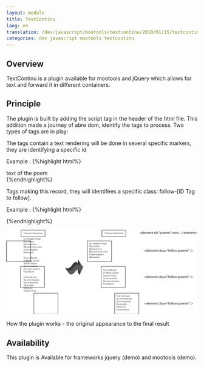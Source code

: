 ```yaml
---
layout: module
title: TextContinu
lang: en
translation: /dev/javascript/mootools/textcontinu/2010/01/15/textcontinu_fr
categories: dev javascript mootools textcontinu
---
```


Overview
--------

TextContinu is a plugin available for mootools and jQuery which allows for text and forward it in different containers.

Principle
--------

The plugin is built by adding the script tag in the header of the html file. This addition made a journey of abre dom, identify the tags to process. Two types of tags are in play:

The tags contain a text rendering will be done in several specific markers, they are identifying a specific id

Example : 
{%highlight html%}
<div id="poeme"> text of the poem</div>
{%endhighlight%}

Tags making this record, they will identifées a specific class: follow-[ID Tag to follow].

Example : 
{%highlight html%}
<div class="follow-poeme"></div>
{%endhighlight%}

![Schema](/docs/images/textcontinu_schema1.png "Scheme")

<div class="legende">
How the plugin works - the original appearance to the final result
</div> 

Availability
--------------

This plugin is Available for frameworks jquery (demo) and mootools (demo).
